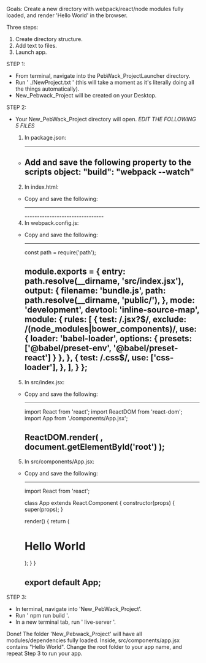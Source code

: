 Goals: Create a new directory with webpack/react/node modules fully loaded, and render 'Hello World' in the browser.

Three steps: 
  1. Create directory structure.
  2. Add text to files.
  3. Launch app.

STEP 1:
  * From terminal, navigate into the PebWack_ProjectLauncher directory.
  * Run ' ./NewProject.txt ' (this will take a moment as it's literally doing all the things automatically).
  * New_Pebwack_Project will be created on your Desktop.

STEP 2:
  * Your New_PebWack_Project directory will open. *EDIT THE FOLLOWING 5 FILES*
    1. In package.json:

        --------------------------------
      - Add and save the following property to the scripts object: "build": "webpack --watch"
        --------------------------------

    2. In index.html:
      - Copy and save the following:

        --------------------------------
        <!DOCTYPE html>
          <html lang="en">
          <head>
          </head>
        <body>
	        <div id="root"></div>
	        <script src="./public/bundle.js"></script>
        </body>
        </html>
        --------------------------------

    4. In webpack.config.js:
      - Copy and save the following:

        --------------------------------
        const path = require('path');

        module.exports = {
          entry: path.resolve(__dirname, 'src/index.jsx'),
          output: {
            filename: 'bundle.js',
            path: path.resolve(__dirname, 'public/'),
          },
          mode: 'development',
          devtool: 'inline-source-map',
          module: {
            rules: [
              {
                test: /\.jsx?$/,
                exclude: /(node_modules|bower_components)/,
                use: {
                  loader: 'babel-loader',
                  options: {
                    presets: ['@babel/preset-env', '@babel/preset-react']
                  }
                },
              },
              {
                test: /\.css$/,
                use: ['css-loader'],
              },
            ],
          }
        };
        --------------------------------

    5. In src/index.jsx:
      - Copy and save the following:

        --------------------------------
        import React from 'react';
        import ReactDOM from 'react-dom';
        import App from './components/App.jsx';

        ReactDOM.render(
          <App />,
          document.getElementById('root')
        );
        --------------------------------

    5. In src/components/App.jsx:
      - Copy and save the following:

        --------------------------------
        import React from 'react';

        class App extends React.Component {
          constructor(props) {
            super(props);
          }
          
          render() {
            return (
              <h1>Hello World</h1>
            );
          }	
        }

        export default App; 
        --------------------------------

STEP 3:
  * In terminal, navigate into 'New_PebWack_Project'.
  * Run ' npm run build '.
  * In a new terminal tab, run ' live-server '.


Done! The folder 'New_Pebwack_Project' will have all modules/dependencies fully loaded.  Inside, src/components/app.jsx contains "Hello World". Change the root folder to your app name, and repeat Step 3 to run your app.
